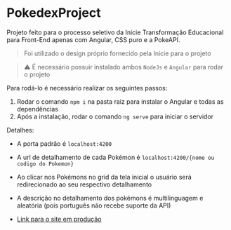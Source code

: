 # PokedexProject
Projeto feito para o processo seletivo da Inicie Transformação Educacional para Front-End apenas com Angular, CSS puro e a PokeAPI.

> Foi utilizado o design próprio fornecido pela Inicie para o projeto

> ⚠️ É necessário possuir instalado ambos `NodeJs` e `Angular` para rodar o projeto

Para rodá-lo é necessário realizar os seguintes passos:
1. Rodar o comando `npm i` na pasta raiz para instalar o Angular e todas as dependências
2. Após a instalação, rodar o comando `ng serve` para iniciar o servidor

Detalhes:
  * A porta padrão é `localhost:4200`
  * A url de detalhamento de cada Pokémon é `localhost:4200/{nome ou codigo do Pokemon}`
  * Ao clicar nos Pokémons no grid da tela inicial o usuário será redirecionado ao seu respectivo detalhamento
  * A descrição no detalhamento dos pokémons é multilinguagem e aleatória (pois português não recebe suporte da API)

* [Link para o site em produção](https://asimplepokedex.netlify.app/)